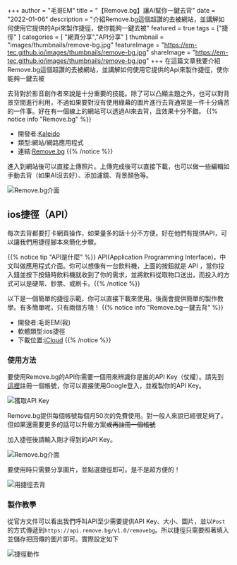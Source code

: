 +++
author = "毛哥EM"
title = "【Remove.bg】讓AI幫你一鍵去背"
date = "2022-01-06"
description = "介紹Remove.bg這個超讚的去被網站，並講解如何使用它提供的Api來製作捷徑，使你能夠一鍵去被"
featured = true
tags = ["捷徑"
]
categories = [
    "網頁分享","API分享"
]
thumbnail = "images/thumbnails/remove-bg.jpg"
featureImage = "https://em-tec.github.io/images/thumbnails/remove-bg.jpg"
shareImage = "https://em-tec.github.io/images/thumbnails/remove-bg.jpg"
+++
在這篇文章我要介紹Remove.bg這個超讚的去被網站，並講解如何使用它提供的Api來製作捷徑，使你能夠一鍵去被
<!--more-->

去背對於影音創作者來說是十分重要的技能。除了可以凸顯主題之外，也可以對背景空間進行利用，不過如果要對沒有使用綠幕的圖片進行去背通常是一件十分痛苦的一件事。好在有一個線上的網站可以透過AI來去背，且效果十分不錯。
{{% notice info "Remove.bg" %}}

* 開發者:[Kaleido](https://www.kaleido.ai/)
* 類型:網站/網路應用程式
* 連結:[Remove.bg](https://Remove.bg)
{{% /notice %}}

進入到網站後可以直接上傳照片。上傳完成後可以直接下載，也可以做一些編輯如手動去背（如果AI沒去好）、添加濾鏡、背景顏色等。

![Remove.bg介面](https://EM-Tec.github.io/images/remove-bg-site.jpg)

## ios捷徑（API）
每次去背都要打卡網頁操作，如果量多的話十分不方便。好在他們有提供API，可以讓我們用捷徑腳本來簡化步驟。

{{% notice tip "API是什麼" %}}
API(Application Programming Interface)，中文叫做應用程式介面。你可以想像有一台飲料機，上面的按鈕就是 API ，當你投入錢並按下按鈕時飲料機就收到了你的需求，並將飲料從取物口送出，而投入的方式可以是硬幣、鈔票、或刷卡。{{% /notice %}}

以下是一個簡單的捷徑示範，你可以直接下載來使用。後面會提供簡單的製作教學。有多簡單呢，只有兩個方塊！
{{% notice info "Remove.bg一鍵去背" %}}

* 開發者:毛哥EM(我)
* 軟體類型:ios捷徑
* 下載位置:[iCloud](https://www.icloud.com/shortcuts/fce4a5a7643e4fc2b8c26fa82f5a2fc3)
{{% /notice %}}

### 使用方法
要使用Remove.bg的API你需要一個用來辨識你是誰的API Key（仗權）。請先到[這裡](https://accounts.kaleido.ai/users/sign_in#api-key)註冊一個帳號，你可以直接使用Google登入，並複製你的API Key。

![獲取API Key](https://EM-Tec.github.io/images/remove-bg-api.png)

Remove.bg提供每個帳號每個月50次的免費使用。對一般人來說已經很足夠了，但如果還需要更多的話可以升級方案<s>或再註冊一個帳號</s>

加入捷徑後請輸入剛才得到的API Key。

![Remove.bg介面](https://EM-Tec.github.io/images/remove-bg-shortcutsSetup.PNG)

要使用時只需要分享圖片，並點選捷徑即可。是不是超方便的！

![用捷徑去背](https://EM-Tec.github.io/images/remove-bg-shortcuts.jpg)

### 製作教學
從官方文件可以看出我們呼叫API至少需要提供API Key、大小、圖片，並以`Post`的方式傳遞到`https://api.remove.bg/v1.0/removebg`。所以捷徑只需要照著填入並儲存把回傳的圖片即可。實際設定如下

![捷徑動作](https://EM-Tec.github.io/images/remove-bg-shortcutsBlock.jpg)
